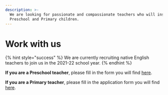 ```yaml
---
description: >-
  We are looking for passionate and compassionate teachers who will inspire our
  Preschool and Primary children.
---
```


# Work with us

{% hint style="success" %}
We are currently recruiting native English teachers to join us in the 2021-22 school year.
{% endhint %}

**If you are a Preschool teacher**, please fill in the form you will find [here](https://forms.gle/KjoT4ne8myfZ5SQX7).

**If you are a Primary teacher**, please fill in the application form you will find [here](https://docs.google.com/forms/d/e/1FAIpQLSfKnnBGeyL5dGEl68QXMB-VVM0Oo44zEgOVXra7EoKKHkvQxw/viewform). 



